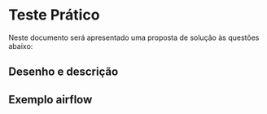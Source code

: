# Teste Prático

Neste documento será apresentado uma proposta de solução às questões abaixo:

## Desenho e descrição 

## Exemplo airflow
